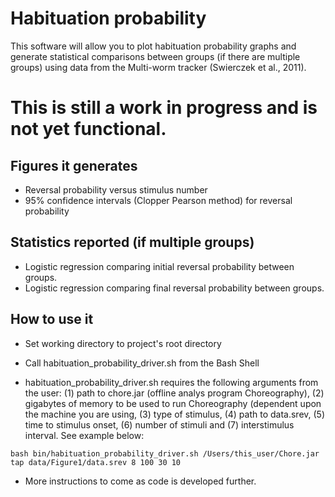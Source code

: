 # Habituation probability

This software will allow you to plot habituation probability graphs and generate 
statistical comparisons between groups (if there are multiple groups) using data from the
Multi-worm tracker (Swierczek et al., 2011). 

# This is still a work in progress and is not yet functional.


## Figures it generates
* Reversal probability versus stimulus number
* 95% confidence intervals (Clopper Pearson method) for reversal probability

## Statistics reported (if multiple groups)
* Logistic regression comparing initial reversal probability between groups.
* Logistic regression comparing final reversal probability between groups.


## How to use it

* Set working directory to project's root directory

* Call habituation_probability_driver.sh from the Bash Shell

* habituation_probability_driver.sh requires the following arguments from the user: 
(1) path to chore.jar (offline analys program Choreography), (2) gigabytes of memory to 
be used to run Choreography (dependent upon the machine you are using, (3) type of 
stimulus, (4) path to data.srev, (5) time to stimulus onset, (6) number of stimuli and 
(7) interstimulus interval. 
See example below:

~~~
bash bin/habituation_probability_driver.sh /Users/this_user/Chore.jar tap data/Figure1/data.srev 8 100 30 10
~~~

* More instructions to come as code is developed further.